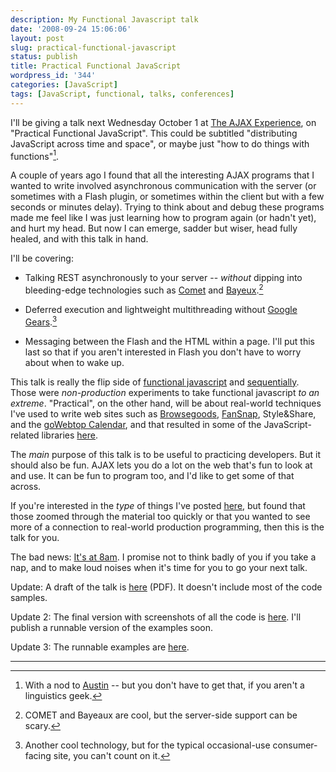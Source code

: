 ```yaml
---
description: My Functional Javascript talk
date: '2008-09-24 15:06:06'
layout: post
slug: practical-functional-javascript
status: publish
title: Practical Functional JavaScript
wordpress_id: '344'
categories: [JavaScript]
tags: [JavaScript, functional, talks, conferences]
---
```


I'll be giving a talk next Wednesday October 1 at [The AJAX Experience](http://ajaxexperience.techtarget.com/east/index.html), on "Practical Functional JavaScript".  This could be subtitled "distributing JavaScript across time and space", or maybe just "how to do things with functions"[^1].

<!-- more -->

A couple of years ago I found that all the interesting AJAX programs that I wanted to write involved asynchronous communication with the server (or sometimes with a Flash plugin, or sometimes within the client but with a few seconds or minutes delay). Trying to think about and debug these programs made me feel like I was just learning how to program again (or hadn't yet), and hurt my head.  But now I can emerge, sadder but wiser, head fully healed, and with this talk in hand.

I'll be covering:

  * Talking REST asynchronously to your server -- *without* dipping into bleeding-edge technologies such as [Comet](http://en.wikipedia.org/wiki/Comet_(programming)) and [Bayeux](http://svn.xantus.org/shortbus/trunk/bayeux/bayeux.html).[^2]

  * Deferred execution and lightweight multithreading without [Google Gears](http://code.google.com/apis/gears/api_workerpool.html).[^3]

  * Messaging between the Flash and the HTML within a page.  I'll put this last so that if you aren't interested in Flash you don't have to worry about when to wake up.

This talk is really the flip side of [functional javascript](http://osteele.com/sources/javascript/functional/) and [sequentially](http://osteele.com/sources/javascript/sequentially/). Those were *non-production* experiments to take functional javascript _to an extreme_.  "Practical", on the other hand, will be about real-world techniques I've used to write web sites such as [Browsegoods](http://browsegoods.com), [FanSnap](http://fansnap.com), Style&amp;Share, and the [goWebtop Calendar](http://www.gowebtop.com), and that resulted in some of the JavaScript-related libraries [here](http://github.com/osteele).

The *main* purpose of this talk is to be useful to practicing developers.  But it should also be fun.  AJAX lets you do a lot on the web that's fun to look at and use.  It can be fun to program too, and I'd like to get some of that across.

If you're interested in the *type* of things I've posted [here](http://osteele.com/archives/category/javascript), but found that those zoomed through the material too quickly or that you wanted to see more of a connection to real-world production programming, then this is the talk for you.

The bad news: [It's at 8am](http://ajaxexperience.techtarget.com/east/html/eventsataglance.html).  I promise not to think badly of you if you take a nap, and to make loud noises when it's time for you to go your next talk.

Update: A draft of the talk is [here](/talks/Oliver_Steele_Functional_JavaScript_v2.pdf) (PDF).  It doesn't include most of the code samples.

Update 2: The final version with screenshots of all the code is [here](http://www.slideshare.net/osteele/oliver-steele-functional-javascript-presentation).  I'll publish a runnable version of the examples soon.

Update 3: The runnable examples are [here](/archives/2008/10/code-samples-from-practical-functional-javascript).

---

[^1]: With a nod to [Austin](http://en.wikipedia.org/wiki/J._L._Austin#How_to_Do_Things_With_Words) -- but you don't have to get that, if you aren't a linguistics geek.

[^2]: COMET and Bayeaux are cool, but the server-side support can be scary.

[^3]: Another cool technology, but for the typical occasional-use consumer-facing site, you can't count on it.


